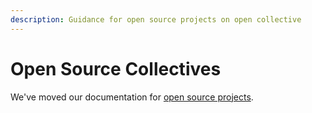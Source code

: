 ```yaml
---
description: Guidance for open source projects on open collective
---
```


# Open Source Collectives

We've moved our documentation for [open source projects](https://docs.oscollective.org/).&#x20;
